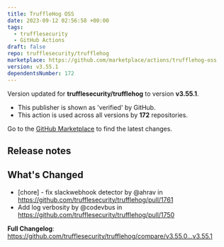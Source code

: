 ```yaml
---
title: TruffleHog OSS
date: 2023-09-12 02:56:58 +00:00
tags:
  - trufflesecurity
  - GitHub Actions
draft: false
repo: trufflesecurity/trufflehog
marketplace: https://github.com/marketplace/actions/trufflehog-oss
version: v3.55.1
dependentsNumber: 172
---
```



Version updated for **trufflesecurity/trufflehog** to version **v3.55.1**.
- This publisher is shown as 'verified' by GitHub.
- This action is used across all versions by **172** repositories.

Go to the [GitHub Marketplace](https://github.com/marketplace/actions/trufflehog-oss) to find the latest changes.

## Release notes

## What's Changed
* [chore] - fix slackwebhook detector by @ahrav in https://github.com/trufflesecurity/trufflehog/pull/1761
* Add log verbosity by @codevbus in https://github.com/trufflesecurity/trufflehog/pull/1750


**Full Changelog**: https://github.com/trufflesecurity/trufflehog/compare/v3.55.0...v3.55.1
